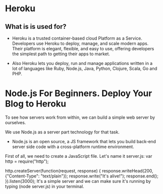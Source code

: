 # Heroku

## What is is used for?

- Heroku is a trusted container-based cloud Platform as a Service. Developers use Heroku to deploy, manage, and scale modern apps. Their platform is elegant, flexible, and easy to use, offering developers the simplest path to getting their apps to market.



- Also Heroku lets you deploy, run and manage applications written in a lot of languages like Ruby, Node.js, Java, Python, Clojure, Scala, Go and PHP.

# Node.js For Beginners. Deploy Your Blog to Heroku

To see how servers work from within, we can build a simple web server by ourselves.

We use Node.js as a server part technology for that task.

- Node.js is an open source, a JS framework that lets you build back-end server side code with a cross-platform runtime environment.

First of all, we need to create a JavaScript file. Let's name it server.js:
var http = require("http");

http.createServer(function(request, response) {
  response.writeHead(200, {"Content-Type": "text/plain"});
  response.write("It's alive!");
  response.end();
}).listen(3000);
It's a simple server and we can make sure it's running by typing (node server.js) in your terminal. 

